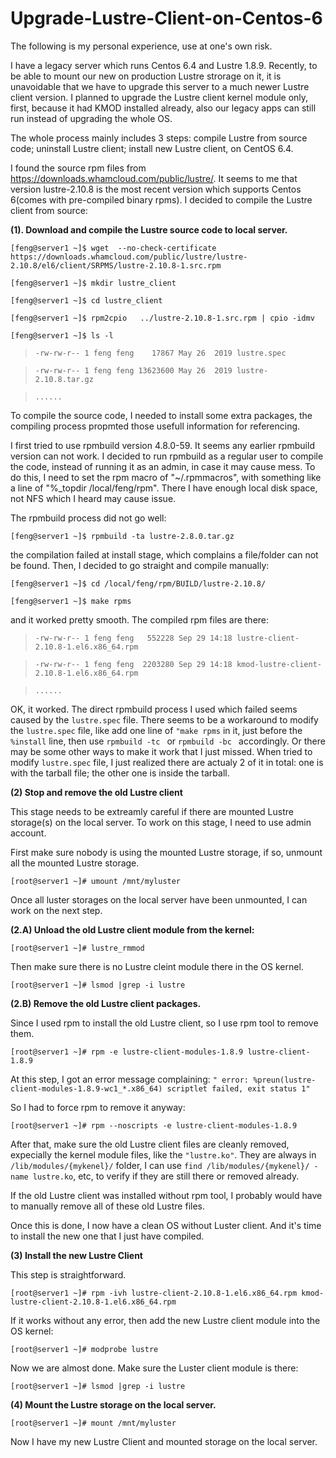 # Upgrade-Lustre-Client-on-Centos-6

The following is my personal experience, use at one's own risk.

I have a legacy server which runs Centos 6.4 and Lustre 1.8.9. Recently, to be able to mount our new on production Lustre strorage on it, it is unavoidable that we have to upgrade this server to a much newer Lustre client version. I planned to upgrade the Lustre client kernel module only, first, because it had KMOD installed already, also our legacy apps can still run instead of upgrading the whole OS.

The whole process mainly includes 3 steps: compile Lustre from source code; uninstall Lustre client; install new Lustre client, on CentOS 6.4.

I found the source rpm files from https://downloads.whamcloud.com/public/lustre/. It seems to me that version lustre-2.10.8 is the most recent version which supports Centos 6(comes with pre-compiled binary rpms). I decided to compile the Lustre client from source:


**(1). Download and compile the Lustre source code to local server.**

```[feng@server1 ~]$ wget  --no-check-certificate https://downloads.whamcloud.com/public/lustre/lustre-2.10.8/el6/client/SRPMS/lustre-2.10.8-1.src.rpm```

```[feng@server1 ~]$ mkdir lustre_client```

```[feng@server1 ~]$ cd lustre_client```

```[feng@server1 ~]$ rpm2cpio   ../lustre-2.10.8-1.src.rpm | cpio -idmv```

```[feng@server1 ~]$ ls -l```
>```-rw-rw-r-- 1 feng feng    17867 May 26  2019 lustre.spec```

>```-rw-rw-r-- 1 feng feng 13623600 May 26  2019 lustre-2.10.8.tar.gz```

>```......```

To compile the source code, I needed to install some extra packages, the compiling process propmted those usefull information for referencing.

I first tried to use rpmbuild version 4.8.0-59. It seems any earlier rpmbuild version can not work. I decided to run rpmbuild as a regular user to compile the code, instead of running it as an admin, in case it may cause mess. To do this, I need to set the rpm macro of "~/.rpmmacros", with something like a line of "%_topdir    /local/feng/rpm". There I have enough local disk space, not NFS which I heard may cause issue.

The rpmbuild process did not go well:

```[feng@server1 ~]$ rpmbuild -ta lustre-2.8.0.tar.gz ```

the compilation failed at install stage, which complains a file/folder can not be found. Then, I decided to go straight and compile manually:

```[feng@server1 ~]$ cd /local/feng/rpm/BUILD/lustre-2.10.8/```

```[feng@server1 ~]$ make rpms```

and it worked pretty smooth. The compiled rpm files are there:

>```-rw-rw-r-- 1 feng feng   552228 Sep 29 14:18 lustre-client-2.10.8-1.el6.x86_64.rpm```

>```-rw-rw-r-- 1 feng feng  2203280 Sep 29 14:18 kmod-lustre-client-2.10.8-1.el6.x86_64.rpm```

>```......```

OK, it worked. The direct rpmbuild process I used which failed seems caused by the ```lustre.spec``` file. There seems to be a workaround to modify the ```lustre.spec``` file, like add one line of ```"make rpms``` in it, just before the ```%install``` line, then use ```rpmbuild -tc ``` or ```rpmbuild -bc ``` accordingly. Or there may be some other ways to make it work that I just missed. When tried to modify ```lustre.spec``` file, I just realized there are actualy 2 of it in total: one is with the tarball file; the other one is inside the tarball.

**(2) Stop and remove the old Lustre client**

This stage needs to be extreamly careful if there are mounted Lustre storage(s) on the local server. To work on this stage, I need to use admin account.

First make sure nobody is using the mounted Lustre storage, if so, unmount all the mounted Lustre storage.

```[root@server1 ~]# umount /mnt/myluster```

Once all luster storages on the local server have been unmounted, I can work on the next step.

**(2.A) Unload the old Lustre client module from the kernel:**

```[root@server1 ~]# lustre_rmmod```

Then make sure there is no Lustre cleint module there in the OS kernel.

```[root@server1 ~]# lsmod |grep -i lustre```

**(2.B) Remove the old Lustre client packages.**

Since I used rpm to install the old Lustre client, so I use rpm tool to remove them.

```[root@server1 ~]# rpm -e lustre-client-modules-1.8.9 lustre-client-1.8.9```

At this step, I got an error message complaining: ```" error: %preun(lustre-client-modules-1.8.9-wc1_*.x86_64) scriptlet failed, exit status 1"```

So I had to force rpm to remove it anyway:

```[root@server1 ~]# rpm --noscripts -e lustre-client-modules-1.8.9```

After that, make sure the old Lustre client files are cleanly removed, expecially the kernel module files, like the ```"lustre.ko"```. They are always in ```/lib/modules/{mykenel}/``` folder, I can use ```find /lib/modules/{mykenel}/ -name lustre.ko```, etc, to verify if they are still there or removed already.

If the old Lustre client was installed without rpm tool, I probably would have to manually remove all of these old Lustre files.

Once this is done, I now have a clean OS without Luster client. And it's time to install the new one that I just have compiled.

**(3) Install the new Lustre Client**

This step is straightforward.

```[root@server1 ~]# rpm -ivh lustre-client-2.10.8-1.el6.x86_64.rpm kmod-lustre-client-2.10.8-1.el6.x86_64.rpm```

If it works without any error, then add the new Lustre client module into the OS kernel:

```[root@server1 ~]# modprobe lustre```

Now we are almost done. Make sure the Luster client module is there:


```[root@server1 ~]# lsmod |grep -i lustre```

**(4) Mount the Lustre storage on the local server.**


```[root@server1 ~]# mount /mnt/myluster```

Now I have my new Lustre Client and mounted storage on the local server.


